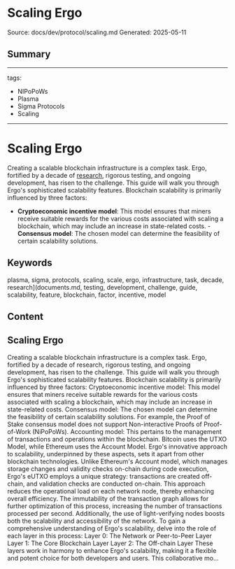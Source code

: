 # Scaling Ergo
Source: docs/dev/protocol/scaling.md
Generated: 2025-05-11

## Summary
---
tags:
  - NIPoPoWs
  - Plasma
  - Sigma Protocols
  - Scaling
---

# Scaling Ergo

Creating a scalable blockchain infrastructure is a complex task. Ergo, fortified by a decade of [research](documents.md), rigorous testing, and ongoing development, has risen to the challenge. This guide will walk you through Ergo's sophisticated scalability features. Blockchain scalability is primarily influenced by three factors:

- **Cryptoeconomic incentive model**: This model ensures that miners receive suitable rewards for the various costs associated with scaling a blockchain, which may include an increase in state-related costs. - **Consensus model**: The chosen model can determine the feasibility of certain scalability solutions.

## Keywords
plasma, sigma, protocols, scaling, scale, ergo, infrastructure, task, decade, research](documents.md, testing, development, challenge, guide, scalability, feature, blockchain, factor, incentive, model

## Content
## Scaling Ergo
Creating a scalable blockchain infrastructure is a complex task. Ergo, fortified by a decade of research, rigorous testing, and ongoing development, has risen to the challenge. This guide will walk you through Ergo's sophisticated scalability features.
Blockchain scalability is primarily influenced by three factors:
Cryptoeconomic incentive model: This model ensures that miners receive suitable rewards for the various costs associated with scaling a blockchain, which may include an increase in state-related costs.
Consensus model: The chosen model can determine the feasibility of certain scalability solutions. For example, the Proof of Stake consensus model does not support Non-interactive Proofs of Proof-of-Work (NiPoPoWs).
Accounting model: This pertains to the management of transactions and operations within the blockchain. Bitcoin uses the UTXO Model, while Ethereum uses the Account Model.
Ergo's innovative approach to scalability, underpinned by these aspects, sets it apart from other blockchain technologies. Unlike Ethereum's Account model, which manages storage changes and validity checks on-chain during code execution, Ergo's eUTXO employs a unique strategy: transactions are created off-chain, and validation checks are conducted on-chain.
This approach reduces the operational load on each network node, thereby enhancing overall efficiency. The immutability of the transaction graph allows for further optimization of this process, increasing the number of transactions processed per second. Additionally, the use of light-verifying nodes boosts both the scalability and accessibility of the network.
To gain a comprehensive understanding of Ergo's scalability, delve into the role of each layer in this process:
Layer 0: The Network or Peer-to-Peer Layer
Layer 1: The Core Blockchain Layer
Layer 2: The Off-chain Layer
These layers work in harmony to enhance Ergo's scalability, making it a flexible and potent choice for both developers and users. This collaborative mo...
